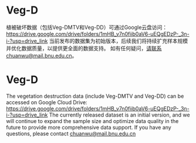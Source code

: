 # Veg-D
植被破坏数据（包括Veg-DMTV和Veg-DD）可通过Google云盘访问：https://drive.google.com/drive/folders/1mHB_v7n0fiib0aV6-uEQgEDzP-_3n-i-?usp=drive_link
当前发布的数据集为初始版本，后续我们将持续扩充样本规模并优化数据质量，以提供更全面的数据支持。
如有任何疑问，请联系chuanwu@mail.bnu.edu.cn。
# Veg-D
The vegetation destruction data (include Veg-DMTV and Veg-DD) can be accessed on Google Cloud Drive: https://drive.google.com/drive/folders/1mHB_v7n0fiib0aV6-uEQgEDzP-_3n-i-?usp=drive_link
The currently released dataset is an initial version, and we will continue to expand the sample size and optimize data quality in the future to provide more comprehensive data support.
If you have any questions, please contact chuanwu@mail.bnu.edu.cn
